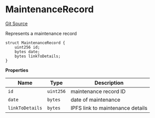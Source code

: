 # MaintenanceRecord
[Git Source](https://github.com/H0rae/Horae_MP_Smart_Contract/blob/e15bbe0d1fdd5fff5e703ccf81701718bb0d8fbd/contracts/interfaces/IHoraeMPT.sol)

Represents a maintenance record


```solidity
struct MaintenanceRecord {
    uint256 id;
    bytes date;
    bytes linkToDetails;
}
```

**Properties**

|Name|Type|Description|
|----|----|-----------|
|`id`|`uint256`|maintenance record ID|
|`date`|`bytes`|date of maintenance|
|`linkToDetails`|`bytes`|IPFS link to maintenance details|

